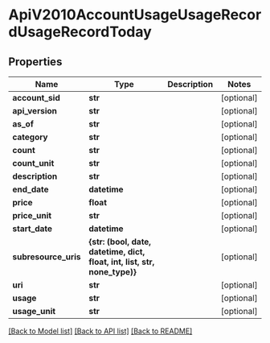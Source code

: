 # ApiV2010AccountUsageUsageRecordUsageRecordToday

## Properties
Name | Type | Description | Notes
------------ | ------------- | ------------- | -------------
**account_sid** | **str** |  | [optional] 
**api_version** | **str** |  | [optional] 
**as_of** | **str** |  | [optional] 
**category** | **str** |  | [optional] 
**count** | **str** |  | [optional] 
**count_unit** | **str** |  | [optional] 
**description** | **str** |  | [optional] 
**end_date** | **datetime** |  | [optional] 
**price** | **float** |  | [optional] 
**price_unit** | **str** |  | [optional] 
**start_date** | **datetime** |  | [optional] 
**subresource_uris** | **{str: (bool, date, datetime, dict, float, int, list, str, none_type)}** |  | [optional] 
**uri** | **str** |  | [optional] 
**usage** | **str** |  | [optional] 
**usage_unit** | **str** |  | [optional] 

[[Back to Model list]](../README.md#documentation-for-models) [[Back to API list]](../README.md#documentation-for-api-endpoints) [[Back to README]](../README.md)


